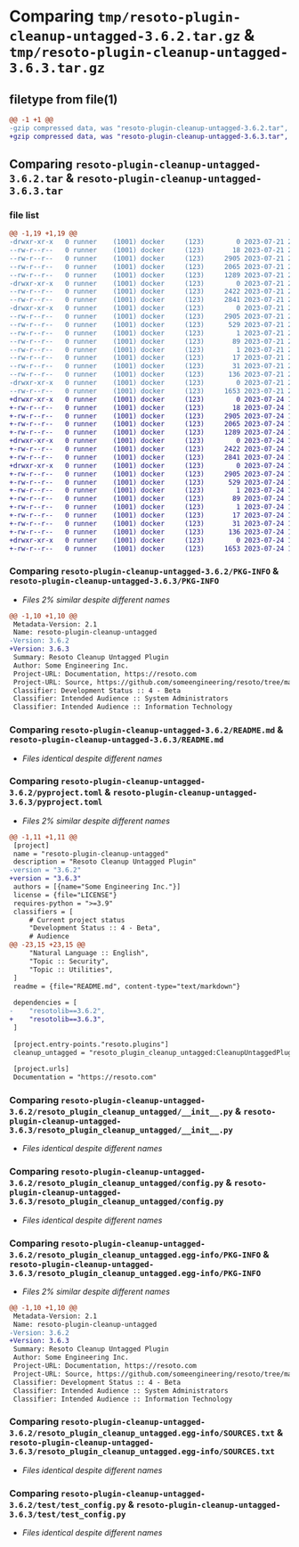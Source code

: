 # Comparing `tmp/resoto-plugin-cleanup-untagged-3.6.2.tar.gz` & `tmp/resoto-plugin-cleanup-untagged-3.6.3.tar.gz`

## filetype from file(1)

```diff
@@ -1 +1 @@
-gzip compressed data, was "resoto-plugin-cleanup-untagged-3.6.2.tar", last modified: Fri Jul 21 22:11:04 2023, max compression
+gzip compressed data, was "resoto-plugin-cleanup-untagged-3.6.3.tar", last modified: Mon Jul 24 12:12:41 2023, max compression
```

## Comparing `resoto-plugin-cleanup-untagged-3.6.2.tar` & `resoto-plugin-cleanup-untagged-3.6.3.tar`

### file list

```diff
@@ -1,19 +1,19 @@
-drwxr-xr-x   0 runner    (1001) docker     (123)        0 2023-07-21 22:11:04.628199 resoto-plugin-cleanup-untagged-3.6.2/
--rw-r--r--   0 runner    (1001) docker     (123)       18 2023-07-21 22:06:08.000000 resoto-plugin-cleanup-untagged-3.6.2/MANIFEST.in
--rw-r--r--   0 runner    (1001) docker     (123)     2905 2023-07-21 22:11:04.628199 resoto-plugin-cleanup-untagged-3.6.2/PKG-INFO
--rw-r--r--   0 runner    (1001) docker     (123)     2065 2023-07-21 22:06:08.000000 resoto-plugin-cleanup-untagged-3.6.2/README.md
--rw-r--r--   0 runner    (1001) docker     (123)     1289 2023-07-21 22:06:08.000000 resoto-plugin-cleanup-untagged-3.6.2/pyproject.toml
-drwxr-xr-x   0 runner    (1001) docker     (123)        0 2023-07-21 22:11:04.624199 resoto-plugin-cleanup-untagged-3.6.2/resoto_plugin_cleanup_untagged/
--rw-r--r--   0 runner    (1001) docker     (123)     2422 2023-07-21 22:06:08.000000 resoto-plugin-cleanup-untagged-3.6.2/resoto_plugin_cleanup_untagged/__init__.py
--rw-r--r--   0 runner    (1001) docker     (123)     2841 2023-07-21 22:06:08.000000 resoto-plugin-cleanup-untagged-3.6.2/resoto_plugin_cleanup_untagged/config.py
-drwxr-xr-x   0 runner    (1001) docker     (123)        0 2023-07-21 22:11:04.628199 resoto-plugin-cleanup-untagged-3.6.2/resoto_plugin_cleanup_untagged.egg-info/
--rw-r--r--   0 runner    (1001) docker     (123)     2905 2023-07-21 22:11:04.000000 resoto-plugin-cleanup-untagged-3.6.2/resoto_plugin_cleanup_untagged.egg-info/PKG-INFO
--rw-r--r--   0 runner    (1001) docker     (123)      529 2023-07-21 22:11:04.000000 resoto-plugin-cleanup-untagged-3.6.2/resoto_plugin_cleanup_untagged.egg-info/SOURCES.txt
--rw-r--r--   0 runner    (1001) docker     (123)        1 2023-07-21 22:11:04.000000 resoto-plugin-cleanup-untagged-3.6.2/resoto_plugin_cleanup_untagged.egg-info/dependency_links.txt
--rw-r--r--   0 runner    (1001) docker     (123)       89 2023-07-21 22:11:04.000000 resoto-plugin-cleanup-untagged-3.6.2/resoto_plugin_cleanup_untagged.egg-info/entry_points.txt
--rw-r--r--   0 runner    (1001) docker     (123)        1 2023-07-21 22:07:41.000000 resoto-plugin-cleanup-untagged-3.6.2/resoto_plugin_cleanup_untagged.egg-info/not-zip-safe
--rw-r--r--   0 runner    (1001) docker     (123)       17 2023-07-21 22:11:04.000000 resoto-plugin-cleanup-untagged-3.6.2/resoto_plugin_cleanup_untagged.egg-info/requires.txt
--rw-r--r--   0 runner    (1001) docker     (123)       31 2023-07-21 22:11:04.000000 resoto-plugin-cleanup-untagged-3.6.2/resoto_plugin_cleanup_untagged.egg-info/top_level.txt
--rw-r--r--   0 runner    (1001) docker     (123)      136 2023-07-21 22:11:04.628199 resoto-plugin-cleanup-untagged-3.6.2/setup.cfg
-drwxr-xr-x   0 runner    (1001) docker     (123)        0 2023-07-21 22:11:04.628199 resoto-plugin-cleanup-untagged-3.6.2/test/
--rw-r--r--   0 runner    (1001) docker     (123)     1653 2023-07-21 22:06:08.000000 resoto-plugin-cleanup-untagged-3.6.2/test/test_config.py
+drwxr-xr-x   0 runner    (1001) docker     (123)        0 2023-07-24 12:12:41.060495 resoto-plugin-cleanup-untagged-3.6.3/
+-rw-r--r--   0 runner    (1001) docker     (123)       18 2023-07-24 12:07:49.000000 resoto-plugin-cleanup-untagged-3.6.3/MANIFEST.in
+-rw-r--r--   0 runner    (1001) docker     (123)     2905 2023-07-24 12:12:41.060495 resoto-plugin-cleanup-untagged-3.6.3/PKG-INFO
+-rw-r--r--   0 runner    (1001) docker     (123)     2065 2023-07-24 12:07:49.000000 resoto-plugin-cleanup-untagged-3.6.3/README.md
+-rw-r--r--   0 runner    (1001) docker     (123)     1289 2023-07-24 12:07:49.000000 resoto-plugin-cleanup-untagged-3.6.3/pyproject.toml
+drwxr-xr-x   0 runner    (1001) docker     (123)        0 2023-07-24 12:12:41.060495 resoto-plugin-cleanup-untagged-3.6.3/resoto_plugin_cleanup_untagged/
+-rw-r--r--   0 runner    (1001) docker     (123)     2422 2023-07-24 12:07:49.000000 resoto-plugin-cleanup-untagged-3.6.3/resoto_plugin_cleanup_untagged/__init__.py
+-rw-r--r--   0 runner    (1001) docker     (123)     2841 2023-07-24 12:07:49.000000 resoto-plugin-cleanup-untagged-3.6.3/resoto_plugin_cleanup_untagged/config.py
+drwxr-xr-x   0 runner    (1001) docker     (123)        0 2023-07-24 12:12:41.060495 resoto-plugin-cleanup-untagged-3.6.3/resoto_plugin_cleanup_untagged.egg-info/
+-rw-r--r--   0 runner    (1001) docker     (123)     2905 2023-07-24 12:12:41.000000 resoto-plugin-cleanup-untagged-3.6.3/resoto_plugin_cleanup_untagged.egg-info/PKG-INFO
+-rw-r--r--   0 runner    (1001) docker     (123)      529 2023-07-24 12:12:41.000000 resoto-plugin-cleanup-untagged-3.6.3/resoto_plugin_cleanup_untagged.egg-info/SOURCES.txt
+-rw-r--r--   0 runner    (1001) docker     (123)        1 2023-07-24 12:12:41.000000 resoto-plugin-cleanup-untagged-3.6.3/resoto_plugin_cleanup_untagged.egg-info/dependency_links.txt
+-rw-r--r--   0 runner    (1001) docker     (123)       89 2023-07-24 12:12:41.000000 resoto-plugin-cleanup-untagged-3.6.3/resoto_plugin_cleanup_untagged.egg-info/entry_points.txt
+-rw-r--r--   0 runner    (1001) docker     (123)        1 2023-07-24 12:09:16.000000 resoto-plugin-cleanup-untagged-3.6.3/resoto_plugin_cleanup_untagged.egg-info/not-zip-safe
+-rw-r--r--   0 runner    (1001) docker     (123)       17 2023-07-24 12:12:41.000000 resoto-plugin-cleanup-untagged-3.6.3/resoto_plugin_cleanup_untagged.egg-info/requires.txt
+-rw-r--r--   0 runner    (1001) docker     (123)       31 2023-07-24 12:12:41.000000 resoto-plugin-cleanup-untagged-3.6.3/resoto_plugin_cleanup_untagged.egg-info/top_level.txt
+-rw-r--r--   0 runner    (1001) docker     (123)      136 2023-07-24 12:12:41.060495 resoto-plugin-cleanup-untagged-3.6.3/setup.cfg
+drwxr-xr-x   0 runner    (1001) docker     (123)        0 2023-07-24 12:12:41.060495 resoto-plugin-cleanup-untagged-3.6.3/test/
+-rw-r--r--   0 runner    (1001) docker     (123)     1653 2023-07-24 12:07:49.000000 resoto-plugin-cleanup-untagged-3.6.3/test/test_config.py
```

### Comparing `resoto-plugin-cleanup-untagged-3.6.2/PKG-INFO` & `resoto-plugin-cleanup-untagged-3.6.3/PKG-INFO`

 * *Files 2% similar despite different names*

```diff
@@ -1,10 +1,10 @@
 Metadata-Version: 2.1
 Name: resoto-plugin-cleanup-untagged
-Version: 3.6.2
+Version: 3.6.3
 Summary: Resoto Cleanup Untagged Plugin
 Author: Some Engineering Inc.
 Project-URL: Documentation, https://resoto.com
 Project-URL: Source, https://github.com/someengineering/resoto/tree/main/plugins/cleanup_untagged
 Classifier: Development Status :: 4 - Beta
 Classifier: Intended Audience :: System Administrators
 Classifier: Intended Audience :: Information Technology
```

### Comparing `resoto-plugin-cleanup-untagged-3.6.2/README.md` & `resoto-plugin-cleanup-untagged-3.6.3/README.md`

 * *Files identical despite different names*

### Comparing `resoto-plugin-cleanup-untagged-3.6.2/pyproject.toml` & `resoto-plugin-cleanup-untagged-3.6.3/pyproject.toml`

 * *Files 2% similar despite different names*

```diff
@@ -1,11 +1,11 @@
 [project]
 name = "resoto-plugin-cleanup-untagged"
 description = "Resoto Cleanup Untagged Plugin"
-version = "3.6.2"
+version = "3.6.3"
 authors = [{name="Some Engineering Inc."}]
 license = {file="LICENSE"}
 requires-python = ">=3.9"
 classifiers = [
     # Current project status
     "Development Status :: 4 - Beta",
     # Audience
@@ -23,15 +23,15 @@
     "Natural Language :: English",
     "Topic :: Security",
     "Topic :: Utilities",
 ]
 readme = {file="README.md", content-type="text/markdown"}
 
 dependencies = [
-    "resotolib==3.6.2",
+    "resotolib==3.6.3",
 ]
 
 [project.entry-points."resoto.plugins"]
 cleanup_untagged = "resoto_plugin_cleanup_untagged:CleanupUntaggedPlugin"
 
 [project.urls]
 Documentation = "https://resoto.com"
```

### Comparing `resoto-plugin-cleanup-untagged-3.6.2/resoto_plugin_cleanup_untagged/__init__.py` & `resoto-plugin-cleanup-untagged-3.6.3/resoto_plugin_cleanup_untagged/__init__.py`

 * *Files identical despite different names*

### Comparing `resoto-plugin-cleanup-untagged-3.6.2/resoto_plugin_cleanup_untagged/config.py` & `resoto-plugin-cleanup-untagged-3.6.3/resoto_plugin_cleanup_untagged/config.py`

 * *Files identical despite different names*

### Comparing `resoto-plugin-cleanup-untagged-3.6.2/resoto_plugin_cleanup_untagged.egg-info/PKG-INFO` & `resoto-plugin-cleanup-untagged-3.6.3/resoto_plugin_cleanup_untagged.egg-info/PKG-INFO`

 * *Files 2% similar despite different names*

```diff
@@ -1,10 +1,10 @@
 Metadata-Version: 2.1
 Name: resoto-plugin-cleanup-untagged
-Version: 3.6.2
+Version: 3.6.3
 Summary: Resoto Cleanup Untagged Plugin
 Author: Some Engineering Inc.
 Project-URL: Documentation, https://resoto.com
 Project-URL: Source, https://github.com/someengineering/resoto/tree/main/plugins/cleanup_untagged
 Classifier: Development Status :: 4 - Beta
 Classifier: Intended Audience :: System Administrators
 Classifier: Intended Audience :: Information Technology
```

### Comparing `resoto-plugin-cleanup-untagged-3.6.2/resoto_plugin_cleanup_untagged.egg-info/SOURCES.txt` & `resoto-plugin-cleanup-untagged-3.6.3/resoto_plugin_cleanup_untagged.egg-info/SOURCES.txt`

 * *Files identical despite different names*

### Comparing `resoto-plugin-cleanup-untagged-3.6.2/test/test_config.py` & `resoto-plugin-cleanup-untagged-3.6.3/test/test_config.py`

 * *Files identical despite different names*

